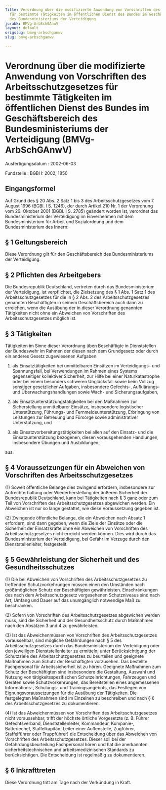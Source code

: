 ```yaml
---
Title: Verordnung über die modifizierte Anwendung von Vorschriften des Arbeitsschutzgesetzes
  für bestimmte Tätigkeiten im öffentlichen Dienst des Bundes im Geschäftsbereich
  des Bundesministeriums der Verteidigung
jurabk: BMVg-ArbSchGAnwV
layout: default
origslug: bmvg-arbschganwv
slug: bmvg-arbschganwv

---
```


# Verordnung über die modifizierte Anwendung von Vorschriften des Arbeitsschutzgesetzes für bestimmte Tätigkeiten im öffentlichen Dienst des Bundes im Geschäftsbereich des Bundesministeriums der Verteidigung (BMVg-ArbSchGAnwV)

Ausfertigungsdatum
:   2002-06-03

Fundstelle
:   BGBl I: 2002, 1850



## Eingangsformel

Auf Grund des § 20 Abs. 2 Satz 1 bis 3 des Arbeitsschutzgesetzes vom 7. August 1996 (BGBl. I S. 1246), der durch Artikel 210 Nr. 1 der Verordnung vom 29. Oktober 2001 (BGBl. I S. 2785) geändert worden ist, verordnet das Bundesministerium der Verteidigung im Einvernehmen mit dem Bundesministerium für Arbeit und Sozialordnung und dem Bundesministerium des Innern:


## § 1 Geltungsbereich

Diese Verordnung gilt für den Geschäftsbereich des Bundesministeriums der Verteidigung.


## § 2 Pflichten des Arbeitgebers

Die Bundesrepublik Deutschland, vertreten durch das Bundesministerium der Verteidigung, ist verpflichtet, die Zielsetzung des § 1 Abs. 1 Satz 1 des Arbeitsschutzgesetzes für die in § 2 Abs. 2 des Arbeitsschutzgesetzes genannten Beschäftigten in seinem Geschäftsbereich auch dann zu erreichen, wenn die Ausübung der in dieser Verordnung genannten Tätigkeiten nicht ohne ein Abweichen von Vorschriften des Arbeitsschutzgesetzes möglich ist.


## § 3 Tätigkeiten

Tätigkeiten im Sinne dieser Verordnung üben Beschäftigte in Dienststellen der Bundeswehr im Rahmen der diesen nach dem Grundgesetz oder durch ein anderes Gesetz zugewiesenen Aufgaben

1.  als Einsatztätigkeiten bei unmittelbaren Einsätzen im Verteidigungs- und Spannungsfall, bei Verwendungen im Rahmen eines Systems gegenseitiger kollektiver Sicherheit, zur Hilfe bei einer Naturkatastrophe oder bei einem besonders schweren Unglücksfall sowie beim Vollzug sonstiger gesetzlicher Aufgaben, insbesondere Gefechts-, Aufklärungs- und Überwachungshandlungen sowie Wach- und Sicherungsaufgaben,


2.  als Einsatzunterstützungstätigkeiten bei den Maßnahmen zur Sicherstellung unmittelbarer Einsätze, insbesondere logistischer Unterstützung, Führungs- und Fernmeldeunterstützung, Erbringung von Leistungen zur Betreuung und Fürsorge sowie administrativer Unterstützung, und


3.  als Einsatzvorbereitungstätigkeiten bei allen auf den Einsatz- und die Einsatzunterstützung bezogenen, diesen vorausgehenden Handlungen, insbesondere Übungen und Ausbildungen,



aus.


## § 4 Voraussetzungen für ein Abweichen von Vorschriften des Arbeitsschutzgesetzes

(1) Soweit öffentliche Belange dies zwingend erfordern, insbesondere zur Aufrechterhaltung oder Wiederherstellung der äußeren Sicherheit der Bundesrepublik Deutschland, kann bei Tätigkeiten nach § 3 ganz oder zum Teil von Vorschriften des Arbeitsschutzgesetzes abgewichen werden. Ein Abweichen ist nur so lange gestattet, wie diese Voraussetzung gegeben ist.

(2) Zwingende öffentliche Belange, die ein Abweichen nach Absatz 1 erfordern, sind dann gegeben, wenn die Ziele der Einsätze oder die Sicherheit der Einsatzkräfte ohne ein Abweichen von Vorschriften des Arbeitsschutzgesetzes nicht erreicht werden können. Dies wird durch das Bundesministerium der Verteidigung, bei Gefahr im Verzuge durch den Dienststellenleiter, festgestellt.


## § 5 Gewährleistung der Sicherheit und des Gesundheitsschutzes

(1) Die bei Abweichen von Vorschriften des Arbeitsschutzgesetzes zu treffenden Schutzvorkehrungen müssen einen den Umständen nach größtmöglichen Schutz der Beschäftigten gewährleisten. Einschränkungen des nach dem Arbeitsschutzgesetz vorgesehenen Schutzniveaus sind nach Art, Umfang und Dauer auf das unumgänglich notwendige Maß zu beschränken.

(2) Sofern von Vorschriften des Arbeitsschutzgesetzes abgewichen werden muss, sind die Sicherheit und der Gesundheitsschutz durch Maßnahmen nach den Absätzen 3 und 4 zu gewährleisten.

(3) Ist das Abweichenmüssen von Vorschriften des Arbeitsschutzgesetzes voraussehbar, sind mögliche Gefährdungen nach § 5 des Arbeitsschutzgesetzes durch das Bundesministerium der Verteidigung oder den jeweiligen Dienststellenleiter zu ermitteln, unter Berücksichtigung der Schutzziele des Arbeitsschutzgesetzes zu beurteilen und geeignete Maßnahmen zum Schutz der Beschäftigten vorzusehen. Das bestellte Fachpersonal für Arbeitssicherheit ist zu hören. Geeignete Maßnahmen zum Schutz der Beschäftigten sind insbesondere die Gestaltung, Auswahl und Nutzung von tätigkeitsspezifischen Schutzeinrichtungen, Fahrzeugen und Geräten sowie Schutzvorkehrungen, das Bereitstellen eines angemessenen Informations-, Schulungs- und Trainingsangebots, das Festlegen von Eignungsvoraussetzungen für die Ausübung der Tätigkeiten. Die festgelegten Maßnahmen sind im Einzelnen zu beschreiben und nach § 6 des Arbeitsschutzgesetzes zu dokumentieren.

(4) Ist das Abweichenmüssen von Vorschriften des Arbeitsschutzgesetzes nicht voraussehbar, trifft der höchste örtliche Vorgesetzte (z. B. Führer Gefechtsverband, Dienststellenleiter, Kommandeur, Kompanie-, Batteriechef, Staffelkapitän, Leiter einer Außenstelle, Zugführer, Staffelführer oder Truppführer) die Entscheidung über das Abweichen von Vorschriften des Arbeitsschutzgesetzes. Dieser soll bei der Gefährdungsbeurteilung Fachpersonal hören und hat die anerkannten sicherheitstechnischen und arbeitsmedizinischen Standards zu berücksichtigen. Die Entscheidung ist regelmäßig zu dokumentieren.


## § 6 Inkrafttreten

Diese Verordnung tritt am Tage nach der Verkündung in Kraft.

